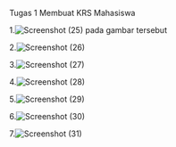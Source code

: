 Tugas 1 Membuat KRS Mahasiswa

1.![Screenshot (25)](https://github.com/user-attachments/assets/9b1709c8-8e57-4c69-ac17-3e4c1f770cef) pada gambar tersebut

2.![Screenshot (26)](https://github.com/user-attachments/assets/aadaedda-f16a-4688-bcc6-8d8d5eb3d888)

3.![Screenshot (27)](https://github.com/user-attachments/assets/55b2890f-d452-434f-87ed-7af5eeaaf557)

4.![Screenshot (28)](https://github.com/user-attachments/assets/3b206b82-21eb-4f59-a5ec-5bbbe53049a8)

5.![Screenshot (29)](https://github.com/user-attachments/assets/9347b119-3dc8-48a1-aa7f-500be291c81f)

6.![Screenshot (30)](https://github.com/user-attachments/assets/4c5a0a67-7bb4-47b2-b257-b4881d2abd28)

7.![Screenshot (31)](https://github.com/user-attachments/assets/32a77a4e-7c2a-4e8e-81be-ec6439b2b176)






